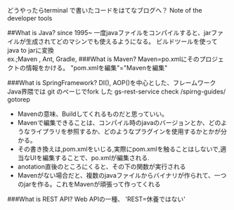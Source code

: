 どうやったらterminal で書いたコードをはてなブログへ？
Note of the developer tools 


##What is Java?
since 1995~
一度javaファイルをコンパイルすると、jarファイルが生成されてどのマシンでも使えるようになる。
ビルドツールを使ってjava to  jarに変換
<br>
	ex.;Maven , Ant, Gradle,
###What is Maven?
Maven=po.xmlにそのプロジェクトの情報をかける。
"pom.xmlを編集"="Mavenを編集"


###What is SpringFramework?
DI(), AOP()を中心とした、フレームワーク
Java界隈では
git のぺーじでfork した
gs-rest-service
check /spirng-guides/ gotorep

- Mavenの意味、Buildしてくれるものだと思っていい。
- Mavenで編集できることは、コンパイル時のjavaのバージョンとか、どのようなライプラリを参照するか、どのようなプラグインを使用するかとかが分かる。
- その書き換えは,pom.xmlをいじる,実際にpom.xmlを触ることはしないで,適当なUIを編集することで、po.xmlが編集される.
- anotation直後のところにくると、その下の関数が実行される
- Mavenがない場合だと、複数のjavaファイルからバイナリが作られて、一つのjarを作る。これをMavenが頑張って作ってくれる

###What is REST API?
Web APIの一種、
'REST=休養ではない'


